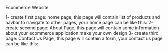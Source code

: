 Ecommerce Website 

1- create first page: home page, this page will contain list of products 
and navbar to navigate to other pages, your home page can be like this: 
2- create second page: About Page, this page will contain some 
information about your ecommerce application make your own design 
3- create third page: Contact Us Page, this page will contain a form, your 
contact us page can be like this: 
